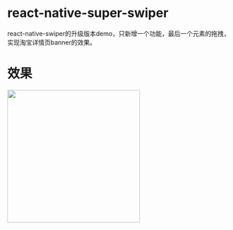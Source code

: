 # react-native-super-swiper
react-native-swiper的升级版本demo，只新增一个功能，最后一个元素的拖拽，实现淘宝详情页banner的效果。

# 效果
<img width="300" src="https://github.com/WinwardZ/react-native-super-swiper/blob/master/img/1.gif"/>
